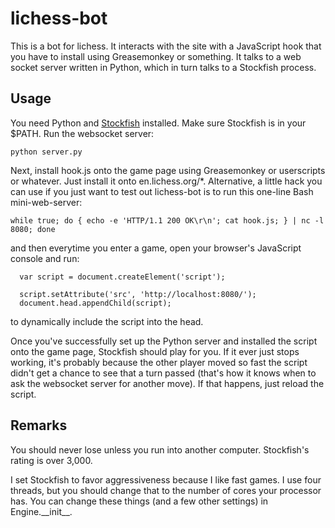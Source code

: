 # lichess-bot

This is a bot for lichess. It interacts with the site with a
JavaScript hook that you have to install using Greasemonkey or
something. It talks to a web socket server written in Python, which in
turn talks to a Stockfish process.

## Usage

You need Python and [Stockfish](http://Stockfishchess.org/) installed.
Make sure Stockfish is in your $PATH. Run the websocket server:

    python server.py

Next, install hook.js onto the game page using Greasemonkey or userscripts or
whatever. Just install it onto en.lichess.org/*. Alternative, a little
hack you can use if you just want to test out lichess-bot is to run this
one-line Bash mini-web-server:

    while true; do { echo -e 'HTTP/1.1 200 OK\r\n'; cat hook.js; } | nc -l 8080; done

and then everytime you enter a game, open your browser's JavaScript
console and run:

      var script = document.createElement('script');

      script.setAttribute('src', 'http://localhost:8080/');
      document.head.appendChild(script);

to dynamically include the script into the head.

Once you've successfully set up the Python server and installed the script onto
the game page, Stockfish should play for you. If it ever just stops working,
it's probably because the other player moved so fast the script didn't get a
chance to see that a turn passed (that's how it knows when to ask the websocket
server for another move). If that happens, just reload the script.

## Remarks

You should never lose unless you run into another computer. Stockfish's rating
is over 3,000.

<div>
I set Stockfish to favor aggressiveness because I like fast games. I use four
threads, but you should change that to the number of cores your processor has.
You can change these things (and a few other settings) in Engine.__init__.
</div>
